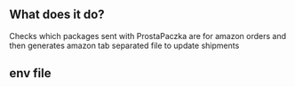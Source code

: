 ## What does it do?

Checks which packages sent with ProstaPaczka are for amazon orders and then generates amazon tab separated file to update shipments

## env file